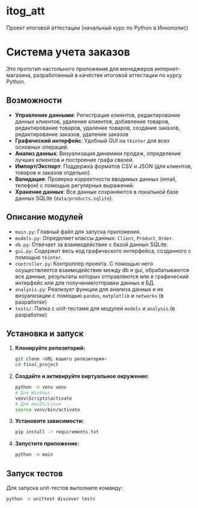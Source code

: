 # itog_att

Проект итоговой аттестации (начальный курс по Python в Иннополис)
# Система учета заказов

Это прототип настольного приложения для менеджеров интернет-магазина, разработанный в качестве итоговой аттестации по курсу Python.

## Возможности

*   **Управление данными**: Регистрация клиентов, редактирование данных клиентов, удаление клиентов, добавление товаров, редактирование товаров, удаление товаров, создание заказов, редактирование заказов, удаление заказов
*   **Графический интерфейс**: Удобный GUI на `tkinter` для всех основных операций.
*   **Анализ данных**: Визуализация динамики продаж, определение лучших клиентов и построение графа связей.
*   **Импорт/Экспорт**: Поддержка форматов CSV и JSON (для клиентов, товаров и заказов отдельно).
*   **Валидация**: Проверка корректности вводимых данных (email, телефон) с помощью регулярных выражений.
*   **Хранение данных**: Все данные сохраняются в локальной базе данных SQLite (`data/products.sqlite`).

## Описание модулей

-   `main.py`: Главный файл для запуска приложения.
-   `models.py`: Определяет классы данных: `Client`, `Product`, `Order`.
-   `db.py`: Отвечает за взаимодействие с базой данных SQLite.
-   `gui.py`: Содержит весь код графического интерфейса, созданного с помощью `tkinter`.
-   `controller.py`: Контроллер проекта. С помощью него осуществляется взаимодействие между db и gui, обрабатываются все данные, результаты которых отправляются или в графический интерфейс или для получения/отправки данных в БД.
-   `analysis.py`: Реализует функции для анализа данных и их визуализации с помощью `pandas`, `matplotlib` и `networkx` (в разработке)
-   `tests/`: Папка с unit-тестами для модулей `models` и `analysis`.(в разработке)

## Установка и запуск

1.  **Клонируйте репозиторий:**
    ```bash
    git clone <URL вашего репозитория>
    cd final_project
    ```

2.  **Создайте и активируйте виртуальное окружение:**
    ```bash
    python -m venv venv
    # Для Windows
    venv\Scripts\activate
    # Для macOS/Linux
    source venv/bin/activate
    ```

3.  **Установите зависимости:**
    ```bash
    pip install -r requirements.txt
    ```

4.  **Запустите приложение:**
    ```bash
    python -m main
    ```

## Запуск тестов

Для запуска unit-тестов выполните команду:

```bash
python -m unittest discover tests
```

